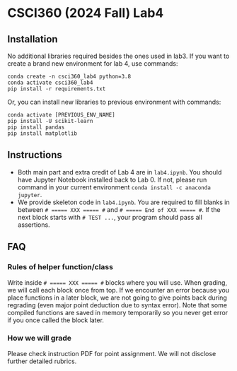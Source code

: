 
# CSCI360 (2024 Fall) Lab4


## Installation
No additional libraries required besides the ones used in lab3. If you want to create a brand new environment for lab 4, use commands:
```
conda create -n csci360_lab4 python=3.8
conda activate csci360_lab4
pip install -r requirements.txt
```
Or, you can install new libraries to previous environment with commands:
```
conda activate [PREVIOUS_ENV_NAME]
pip install -U scikit-learn
pip install pandas
pip install matplotlib
```

## Instructions
- Both main part and extra credit of Lab 4 are in `lab4.ipynb`. You should have Jupyter Notebook installed back to Lab 0. If not, please run command in your current environment `conda install -c anaconda jupyter`.
- We provide skeleton code in `lab4.ipynb`. You are required to fill blanks in between `# ===== XXX ===== #` and `# ===== End of XXX ===== #`. If the next block starts with `# TEST ...`, your program should pass all assertions.


## FAQ
### Rules of helper function/class
Write inside `# ===== XXX ===== #` blocks where you will use. When grading, we will call each block once from top. If we encounter an error because you place functions in a later block, we are not going to give points back during regrading (even major point deduction due to syntax error). Note that some compiled functions are saved in memory temporarily so you never get error if you once called the block later.


### How we will grade
Please check instruction PDF for point assignment. We will not disclose further detailed rubrics.
